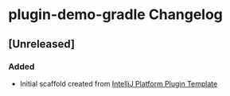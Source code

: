 <!-- Keep a Changelog guide -> https://keepachangelog.com -->

# plugin-demo-gradle Changelog

## [Unreleased]
### Added
- Initial scaffold created from [IntelliJ Platform Plugin Template](https://github.com/JetBrains/intellij-platform-plugin-template)
